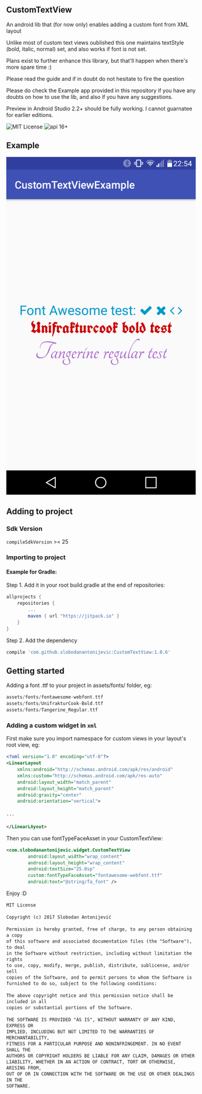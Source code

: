 ## CustomTextView ##
An android lib that (for now only) enables adding a custom font from XML layout

Unlike most of custom text views oublished this one maintains textStyle (bold, italic, normal) set, and also works if font is not set.

Plans exist to further enhance this library, but that'll happen when there's more spare time :)

Please read the guide and if in doubt do not hesitate to fire the question

Please do check the Example app provided in this repository if you have any doubts on how to use the lib, and also if you have any suggestions.

Preview in Android Studio 2.2+ should be fully working. I cannot guarnatee for earlier editions.

![MIT License](https://img.shields.io/github/license/mashape/apistatus.svg) ![api 16+](https://img.shields.io/badge/API-16%2B-green.svg)

## Example ##
![](https://raw.githubusercontent.com/slobodanantonijevic/CustomTextView/master/read_me/eg.png)

## Adding to project ##

### Sdk Version ###
`compileSdkVersion` >= 25

### Importing to project ###

#### Example for Gradle: ####

Step 1. Add it in your root build.gradle at the end of repositories:
```groovy
allprojects {
	repositories {
		...
		maven { url "https://jitpack.io" }
	}
}
```

Step 2. Add the dependency
```groovy
compile 'com.github.slobodanantonijevic:CustomTextView:1.0.6'
```

## Getting started ##

Adding a font .ttf to your project in assets/fonts/ folder, eg:
```groovy
assets/fonts/fontawesome-webfont.ttf
assets/fonts/UnifrakturCook-Bold.ttf
assets/fonts/Tangerine_Regular.ttf
```

### Adding a custom widget in `xml` ###
First make sure you import namespace for custom views in your layout's root view, eg:
```xml
<?xml version="1.0" encoding="utf-8"?>
<LinearLayout
    xmlns:android="http://schemas.android.com/apk/res/android"
    xmlns:custom="http://schemas.android.com/apk/res-auto"
    android:layout_width="match_parent"
    android:layout_height="match_parent"
    android:gravity="center"
    android:orientation="vertical">

...

</LinearLAyout>
```
Then you can use fontTypeFaceAsset in your CustomTextView:
```xml
<com.slobodanantonijevic.widget.CustomTextView
        android:layout_width="wrap_content"
        android:layout_height="wrap_content"
        android:textSize="25.0sp"
        custom:fontTypeFaceAsset="fontawesome-webfont.ttf"
        android:text="@string/fa_font" />
```

Enjoy :D

```
MIT License

Copyright (c) 2017 Slobodan Antonijević

Permission is hereby granted, free of charge, to any person obtaining a copy
of this software and associated documentation files (the "Software"), to deal
in the Software without restriction, including without limitation the rights
to use, copy, modify, merge, publish, distribute, sublicense, and/or sell
copies of the Software, and to permit persons to whom the Software is
furnished to do so, subject to the following conditions:

The above copyright notice and this permission notice shall be included in all
copies or substantial portions of the Software.

THE SOFTWARE IS PROVIDED "AS IS", WITHOUT WARRANTY OF ANY KIND, EXPRESS OR
IMPLIED, INCLUDING BUT NOT LIMITED TO THE WARRANTIES OF MERCHANTABILITY,
FITNESS FOR A PARTICULAR PURPOSE AND NONINFRINGEMENT. IN NO EVENT SHALL THE
AUTHORS OR COPYRIGHT HOLDERS BE LIABLE FOR ANY CLAIM, DAMAGES OR OTHER
LIABILITY, WHETHER IN AN ACTION OF CONTRACT, TORT OR OTHERWISE, ARISING FROM,
OUT OF OR IN CONNECTION WITH THE SOFTWARE OR THE USE OR OTHER DEALINGS IN THE
SOFTWARE.
```

